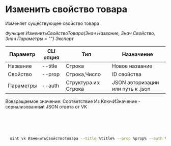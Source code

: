 ﻿---
sidebar_position: 3
---

# Изменить свойство товара
 Изменяет существующее свойство товара


*Функция ИзменитьСвойствоТовара(Знач Название, Знач Свойство, Знач Параметры = "") Экспорт*

  | Параметр | CLI опция | Тип | Назначение |
  |-|-|-|-|
  | Название | --title | Строка | Новое название |
  | Свойство | --prop | Строка,Число | ID свойства |
  | Параметры | --auth | Структура из Строка | JSON авторизации или путь к .json |

  
  Вовзращаемое значение:   Соответствие Из КлючИЗначение - сериализованный JSON ответа от VK 

```bsl title="Пример кода"
	

	
```

```sh title="Пример команд CLI"
    
  oint vk ИзменитьСвойствоТовара --title %title% --prop %prop% --auth %auth%

```


```json title="Результат"



```
